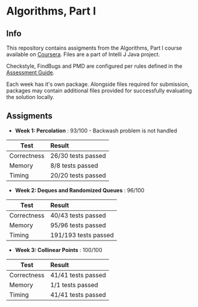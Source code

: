 # Algorithms, Part I

## Info
This repository contains assigments from the Algorithms, Part I course available on [Coursera](https://www.coursera.org/learn/algorithms-part1/).
Files are a part of Intelli J Java project.

Checkstyle, FindBugs and PMD are configured per rules defined in the [Assessment Guide](https://www.coursera.org/learn/algorithms-part1/resources/R2mre).

Each week has it's own package. Alongside files required for submission, packages may contain additional files provided for successfully evaluating the solution locally.

## Assigments
* **Week 1: Percolation** : 93/100 -  Backwash problem is not handled

| Test          | Result
| --------------|:-------------
| Correctness   | 26/30 tests passed
| Memory        | 8/8 tests passed
| Timing        | 20/20 tests passed

* **Week 2: Deques and Randomized Queues** : 96/100

| Test          | Result
| --------------|:-------------
| Correctness   | 40/43 tests passed
| Memory        | 95/96 tests passed
| Timing        | 191/193 tests passed

* **Week 3: Collinear Points** : 100/100

| Test          | Result
| --------------|:-------------
| Correctness   | 41/41 tests passed
| Memory        | 1/1 tests passed
| Timing        | 41/41 tests passed

